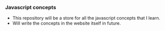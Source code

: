 ### Javascript concepts

- This repository will be a store for all the javascript concepts that I learn.
- Will write the concepts in the website itself in future.

